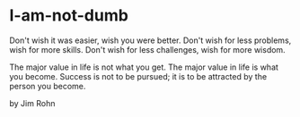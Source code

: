 I-am-not-dumb
=============
Don't wish it was easier, wish you were better.
Don't wish for less problems, wish for more skills.
Don't wish for less challenges, wish for more wisdom.

The major value in life is not what you get.
The major value in life is what you become.
Success is not to be pursued;
it is to be attracted by the person you become.

by Jim Rohn
